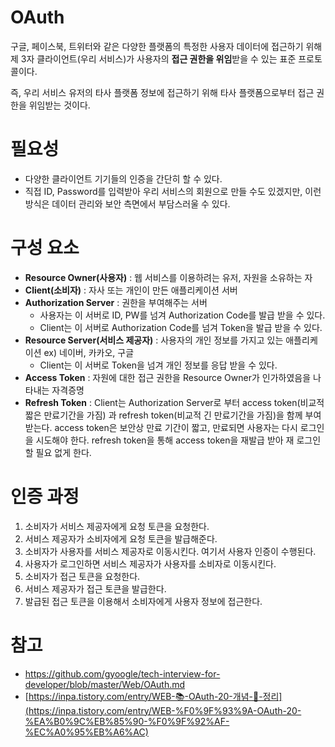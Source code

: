 # OAuth

구글, 페이스북, 트위터와 같은 다양한 플랫폼의 특정한 사용자 데이터에 접근하기 위해 제 3자 클라이언트(우리 서비스)가 사용자의 **접근 권한을 위임**받을 수 있는 표준 프로토콜이다.

즉, 우리 서비스 유저의 타사 플랫폼 정보에 접근하기 위해 타사 플랫폼으로부터 접근 권한을 위임받는 것이다.

# 필요성

- 다양한 클라이언트 기기들의 인증을 간단히 할 수 있다.
- 직접 ID, Password를 입력받아 우리 서비스의 회원으로 만들 수도 있겠지만, 이런 방식은 데이터 관리와 보안 측면에서 부담스러울 수 있다.

# 구성 요소

- **Resource Owner(사용자)** : 웹 서비스를 이용하려는 유저, 자원을 소유하는 자
- **Client(소비자)** : 자사 또는 개인이 만든 애플리케이션 서버
- **Authorization Server** : 권한을 부여해주는 서버
  - 사용자는 이 서버로 ID, PW를 넘겨 Authorization Code를 발급 받을 수 있다.
  - Client는 이 서버로 Authorization Code를 넘겨 Token을 발급 받을 수 있다.
- **Resource Server(서비스 제공자)** : 사용자의 개인 정보를 가지고 있는 애플리케이션
  ex) 네이버, 카카오, 구글
  - Client는 이 서버로 Token을 넘겨 개인 정보를 응답 받을 수 있다.
- **Access Token** : 자원에 대한 접근 권한을 Resource Owner가 인가하였음을 나타내는 자격증명
- **Refresh Token** : Client는 Authorization Server로 부터 access token(비교적 짧은 만료기간을 가짐) 과 refresh token(비교적 긴 만료기간을 가짐)을 함께 부여 받는다.
  access token은 보안상 만료 기간이 짧고, 만료되면 사용자는 다시 로그인을 시도해야 한다. refresh token을 통해 access token을 재발급 받아 재 로그인할 필요 없게 한다.

# 인증 과정

1. 소비자가 서비스 제공자에게 요청 토큰을 요청한다.
2. 서비스 제공자가 소비자에게 요청 토큰을 발급해준다.
3. 소비자가 사용자를 서비스 제공자로 이동시킨다. 여기서 사용자 인증이 수행된다.
4. 사용자가 로그인하면 서비스 제공자가 사용자를 소비자로 이동시킨다.
5. 소비자가 접근 토큰을 요청한다.
6. 서비스 제공자가 접근 토큰을 발급한다.
7. 발급된 접근 토큰을 이용해서 소비자에게 사용자 정보에 접근한다.

# 참고

- https://github.com/gyoogle/tech-interview-for-developer/blob/master/Web/OAuth.md
- [https://inpa.tistory.com/entry/WEB-📚-OAuth-20-개념-💯-정리](https://inpa.tistory.com/entry/WEB-%F0%9F%93%9A-OAuth-20-%EA%B0%9C%EB%85%90-%F0%9F%92%AF-%EC%A0%95%EB%A6%AC)
